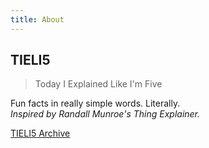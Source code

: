 ```yaml
---
title: About
---
```


## TIELI5
> Today I Explained Like I'm Five

Fun facts in really simple words. Literally.  
*Inspired by Randall Munroe's Thing Explainer.*

[TIELI5 Archive](https://migzpogi.github.io/tieli5)